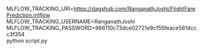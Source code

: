 MLFLOW_TRACKING_URI=https://dagshub.com/RanganathJoshi/FlightFarePrediction.mlflow \
MLFLOW_TRACKING_USERNAME=RanganathJoshi \
MLFLOW_TRACKING_PASSWORD=966110c73dce02721e9c155feace581dccc3f354 \
python script.py